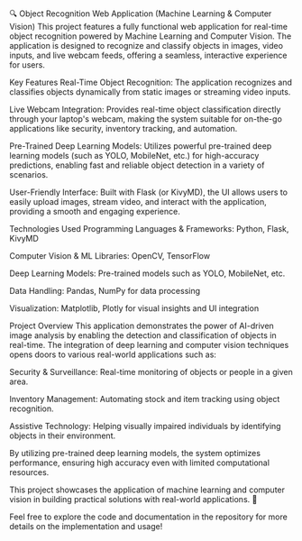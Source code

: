 🔍 Object Recognition Web Application (Machine Learning & Computer Vision)
This project features a fully functional web application for real-time object recognition powered by Machine Learning and Computer Vision. The application is designed to recognize and classify objects in images, video inputs, and live webcam feeds, offering a seamless, interactive experience for users.

Key Features
Real-Time Object Recognition: The application recognizes and classifies objects dynamically from static images or streaming video inputs.

Live Webcam Integration: Provides real-time object classification directly through your laptop's webcam, making the system suitable for on-the-go applications like security, inventory tracking, and automation.

Pre-Trained Deep Learning Models: Utilizes powerful pre-trained deep learning models (such as YOLO, MobileNet, etc.) for high-accuracy predictions, enabling fast and reliable object detection in a variety of scenarios.

User-Friendly Interface: Built with Flask (or KivyMD), the UI allows users to easily upload images, stream video, and interact with the application, providing a smooth and engaging experience.

Technologies Used
Programming Languages & Frameworks: Python, Flask, KivyMD

Computer Vision & ML Libraries: OpenCV, TensorFlow

Deep Learning Models: Pre-trained models such as YOLO, MobileNet, etc.

Data Handling: Pandas, NumPy for data processing

Visualization: Matplotlib, Plotly for visual insights and UI integration

Project Overview
This application demonstrates the power of AI-driven image analysis by enabling the detection and classification of objects in real-time. The integration of deep learning and computer vision techniques opens doors to various real-world applications such as:

Security & Surveillance: Real-time monitoring of objects or people in a given area.

Inventory Management: Automating stock and item tracking using object recognition.

Assistive Technology: Helping visually impaired individuals by identifying objects in their environment.

By utilizing pre-trained deep learning models, the system optimizes performance, ensuring high accuracy even with limited computational resources.

This project showcases the application of machine learning and computer vision in building practical solutions with real-world applications. 🚀

Feel free to explore the code and documentation in the repository for more details on the implementation and usage!



